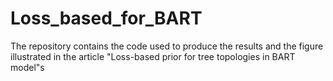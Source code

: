 # Loss_based_for_BART
The repository contains the code used to produce the results and the figure illustrated in the article "Loss-based prior for tree topologies in BART model"s
